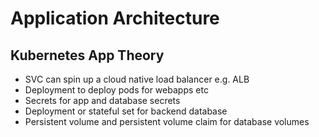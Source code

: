 # Application Architecture

## Kubernetes App Theory
* SVC can spin up a cloud native load balancer e.g. ALB
* Deployment to deploy pods for webapps etc
* Secrets for app and database secrets
* Deployment or stateful set for backend database
* Persistent volume and persistent volume claim for database volumes

